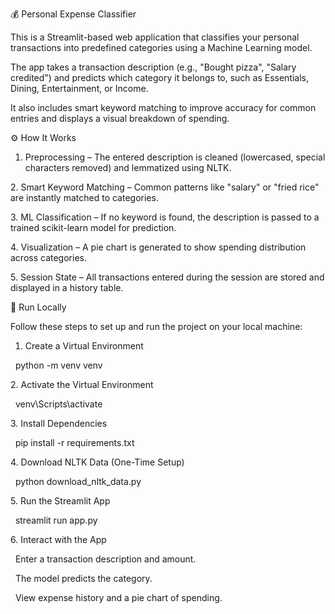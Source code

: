 💰 Personal Expense Classifier



This is a Streamlit-based web application that classifies your personal transactions into predefined categories using a Machine Learning model.



The app takes a transaction description (e.g., "Bought pizza", "Salary credited") and predicts which category it belongs to, such as Essentials, Dining, Entertainment, or Income.

It also includes smart keyword matching to improve accuracy for common entries and displays a visual breakdown of spending.



⚙️ How It Works



1. Preprocessing – The entered description is cleaned (lowercased, special characters removed) and lemmatized using NLTK.



2\. Smart Keyword Matching – Common patterns like "salary" or "fried rice" are instantly matched to categories.



3\. ML Classification – If no keyword is found, the description is passed to a trained scikit-learn model for prediction.



4\. Visualization – A pie chart is generated to show spending distribution across categories.



5\. Session State – All transactions entered during the session are stored and displayed in a history table.



🚀 Run Locally



Follow these steps to set up and run the project on your local machine:



1. Create a Virtual Environment

&nbsp;  python -m venv venv



2\. Activate the Virtual Environment

&nbsp;  venv\\Scripts\\activate



3\. Install Dependencies

&nbsp;  pip install -r requirements.txt



4\. Download NLTK Data (One-Time Setup)

&nbsp;  python download\_nltk\_data.py



5\. Run the Streamlit App

&nbsp;  streamlit run app.py



6\. Interact with the App

&nbsp;  Enter a transaction description and amount.

&nbsp;  The model predicts the category.

&nbsp;  View expense history and a pie chart of spending.


